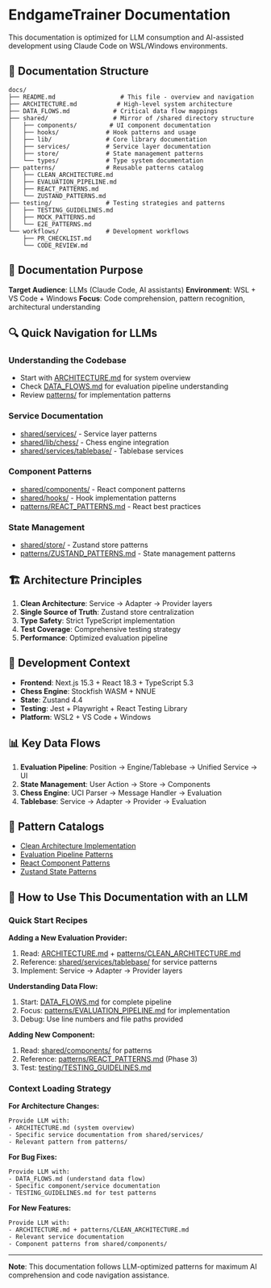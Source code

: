 # EndgameTrainer Documentation

This documentation is optimized for LLM consumption and AI-assisted development using Claude Code on WSL/Windows environments.

## 📁 Documentation Structure

```
docs/
├── README.md                  # This file - overview and navigation
├── ARCHITECTURE.md           # High-level system architecture
├── DATA_FLOWS.md            # Critical data flow mappings
├── shared/                  # Mirror of /shared directory structure
│   ├── components/         # UI component documentation
│   ├── hooks/             # Hook patterns and usage
│   ├── lib/               # Core library documentation
│   ├── services/          # Service layer documentation
│   ├── store/             # State management patterns
│   └── types/             # Type system documentation
├── patterns/              # Reusable patterns catalog
│   ├── CLEAN_ARCHITECTURE.md
│   ├── EVALUATION_PIPELINE.md
│   ├── REACT_PATTERNS.md
│   └── ZUSTAND_PATTERNS.md
├── testing/               # Testing strategies and patterns
│   ├── TESTING_GUIDELINES.md
│   ├── MOCK_PATTERNS.md
│   └── E2E_PATTERNS.md
└── workflows/             # Development workflows
    ├── PR_CHECKLIST.md
    └── CODE_REVIEW.md
```

## 🎯 Documentation Purpose

**Target Audience**: LLMs (Claude Code, AI assistants)
**Environment**: WSL + VS Code + Windows
**Focus**: Code comprehension, pattern recognition, architectural understanding

## 🔍 Quick Navigation for LLMs

### Understanding the Codebase
- Start with [ARCHITECTURE.md](./ARCHITECTURE.md) for system overview
- Check [DATA_FLOWS.md](./DATA_FLOWS.md) for evaluation pipeline understanding
- Review [patterns/](./patterns/) for implementation patterns

### Service Documentation
- [shared/services/](./shared/services/) - Service layer patterns
- [shared/lib/chess/](./shared/lib/chess/) - Chess engine integration
- [shared/services/tablebase/](./shared/services/tablebase/) - Tablebase services

### Component Patterns
- [shared/components/](./shared/components/) - React component patterns
- [shared/hooks/](./shared/hooks/) - Hook implementation patterns
- [patterns/REACT_PATTERNS.md](./patterns/REACT_PATTERNS.md) - React best practices

### State Management
- [shared/store/](./shared/store/) - Zustand store patterns
- [patterns/ZUSTAND_PATTERNS.md](./patterns/ZUSTAND_PATTERNS.md) - State management patterns

## 🏗️ Architecture Principles

1. **Clean Architecture**: Service → Adapter → Provider layers
2. **Single Source of Truth**: Zustand store centralization
3. **Type Safety**: Strict TypeScript implementation
4. **Test Coverage**: Comprehensive testing strategy
5. **Performance**: Optimized evaluation pipeline

## 🔧 Development Context

- **Frontend**: Next.js 15.3 + React 18.3 + TypeScript 5.3
- **Chess Engine**: Stockfish WASM + NNUE
- **State**: Zustand 4.4
- **Testing**: Jest + Playwright + React Testing Library
- **Platform**: WSL2 + VS Code + Windows

## 📊 Key Data Flows

1. **Evaluation Pipeline**: Position → Engine/Tablebase → Unified Service → UI
2. **State Management**: User Action → Store → Components
3. **Chess Engine**: UCI Parser → Message Handler → Evaluation
4. **Tablebase**: Service → Adapter → Provider → Evaluation

## 🎨 Pattern Catalogs

- [Clean Architecture Implementation](./patterns/CLEAN_ARCHITECTURE.md)
- [Evaluation Pipeline Patterns](./patterns/EVALUATION_PIPELINE.md)
- [React Component Patterns](./patterns/REACT_PATTERNS.md)
- [Zustand State Patterns](./patterns/ZUSTAND_PATTERNS.md)

## 🤖 How to Use This Documentation with an LLM

### Quick Start Recipes

**Adding a New Evaluation Provider:**
1. Read: [ARCHITECTURE.md](./ARCHITECTURE.md) + [patterns/CLEAN_ARCHITECTURE.md](./patterns/CLEAN_ARCHITECTURE.md)
2. Reference: [shared/services/tablebase/](./shared/services/tablebase/) for service patterns
3. Implement: Service → Adapter → Provider layers

**Understanding Data Flow:**
1. Start: [DATA_FLOWS.md](./DATA_FLOWS.md) for complete pipeline
2. Focus: [patterns/EVALUATION_PIPELINE.md](./patterns/EVALUATION_PIPELINE.md) for implementation
3. Debug: Use line numbers and file paths provided

**Adding New Component:**
1. Read: [shared/components/](./shared/components/) for patterns
2. Reference: [patterns/REACT_PATTERNS.md](./patterns/REACT_PATTERNS.md) (Phase 3)
3. Test: [testing/TESTING_GUIDELINES.md](./testing/TESTING_GUIDELINES.md)

### Context Loading Strategy

**For Architecture Changes:**
```
Provide LLM with:
- ARCHITECTURE.md (system overview)
- Specific service documentation from shared/services/
- Relevant pattern from patterns/
```

**For Bug Fixes:**
```
Provide LLM with:
- DATA_FLOWS.md (understand data flow)
- Specific component/service documentation
- TESTING_GUIDELINES.md for test patterns
```

**For New Features:**
```
Provide LLM with:
- ARCHITECTURE.md + patterns/CLEAN_ARCHITECTURE.md
- Relevant service documentation
- Component patterns from shared/components/
```

---

**Note**: This documentation follows LLM-optimized patterns for maximum AI comprehension and code navigation assistance.